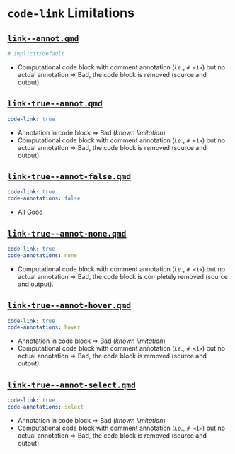 # `code-link` Limitations

## [`link--annot.qmd`](./link--annot.qmd)

```yaml
# implicit/default 
```

- Computational code block with comment annotation (_i.e._, `# <1>`) but no actual annotation => Bad, the code block is removed (source and output).

## [`link-true--annot.qmd`](./link-true--annot.qmd)

```yaml
code-link: true
```

- Annotation in code block => Bad (_known limitation_)
- Computational code block with comment annotation (_i.e._, `# <1>`) but no actual annotation => Bad, the code block is removed (source and output).

## [`link-true--annot-false.qmd`](./link-true--annot-false.qmd)

```yaml
code-link: true
code-annotations: false
```

- All Good

## [`link-true--annot-none.qmd`](./link-true--annot-none.qmd)

```yaml
code-link: true
code-annotations: none
```

- Computational code block with comment annotation (_i.e._, `# <1>`) but no actual annotation => Bad, the code block is completely removed (source and output).

## [`link-true--annot-hover.qmd`](./link-true--annot-hover.qmd)

```yaml
code-link: true
code-annotations: hover
```

- Annotation in code block => Bad (_known limitation_)
- Computational code block with comment annotation (_i.e._, `# <1>`) but no actual annotation => Bad, the code block is removed (source and output).

## [`link-true--annot-select.qmd`](./link-true--annot-select.qmd)

```yaml
code-link: true
code-annotations: select
```

- Annotation in code block => Bad (_known limitation_)
- Computational code block with comment annotation (_i.e._, `# <1>`) but no actual annotation => Bad, the code block is removed (source and output).
